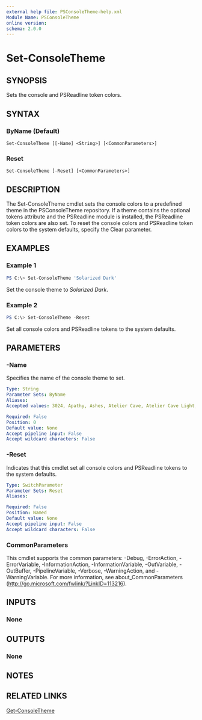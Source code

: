 ```yaml
---
external help file: PSConsoleTheme-help.xml
Module Name: PSConsoleTheme
online version:
schema: 2.0.0
---
```


# Set-ConsoleTheme

## SYNOPSIS
Sets the console and PSReadline token colors.

## SYNTAX

### ByName (Default)
```
Set-ConsoleTheme [[-Name] <String>] [<CommonParameters>]
```

### Reset
```
Set-ConsoleTheme [-Reset] [<CommonParameters>]
```

## DESCRIPTION
The Set-ConsoleTheme cmdlet sets the console colors to a predefined theme in the PSConsoleTheme repository. If a theme contains the optional tokens attribute and the PSReadline module is installed, the PSReadline token colors are also set. To reset the console colors and PSReadline token colors to the system defaults, specify the Clear parameter.

## EXAMPLES

### Example 1
```powershell
PS C:\> Set-ConsoleTheme 'Solarized Dark'
```

Set the console theme to _Solarized Dark_.

### Example 2
```powershell
PS C:\> Set-ConsoleTheme -Reset
```

Set all console colors and PSReadline tokens to the system defaults.

## PARAMETERS

### -Name
Specifies the name of the console theme to set.

```yaml
Type: String
Parameter Sets: ByName
Aliases:
Accepted values: 3024, Apathy, Ashes, Atelier Cave, Atelier Cave Light, Atelier Dune, Atelier Dune Light, Atelier Estuary, Atelier Estuary Light, Atelier Forest, Atelier Forest Light, Atelier Heath, Atelier Heath Light, Atelier Lakeside, Atelier Lakeside Light, Atelier Plateau, Atelier Plateau Light, Atelier Savanna, Atelier Savanna Light, Atelier Seaside, Atelier Seaside Light, Atelier Sulphurpool, Atelier Sulphurpool Light, Bespin, Brewer, Bright, Brush Trees, Brush Trees Dark, Chalk, Chester, Circus, Classic Dark, Classic Light, Codeschool, Cupcake, Cupertino, Darktooth, Default Dark, Default Light, Dracula, Eighties, Embers, Flat, Github, Google Dark, Google Light, Grayscale Dark, Grayscale Light, Green Screen, Gruvbox dark, hard, Gruvbox dark, medium, Gruvbox dark, pale, Gruvbox dark, soft, Gruvbox light, hard, Gruvbox light, medium, Gruvbox light, soft, Harmonic16 Dark, Harmonic16 Light, Hopscotch, Icy Dark, IR Black, Isotope, London Tube, Macintosh, Marrakesh, Materia, Material, Material Darker, Material Lighter, Material Palenight, Mellow Purple, Mexico Light, Mocha, Monokai, Nord, Ocean, OceanicNext, One Light, OneDark, Paraiso, PhD, Pico, Pop, Porple, Railscasts, Rebecca, Redmond, Seti UI, Shapeshifter, Solar Flare, Solarized Dark, Solarized Light, Spacemacs, Summerfruit Dark, Summerfruit Light, Tomorrow, Tomorrow Night, Twilight, Unikitty Dark, Unikitty Light, Woodland, XCode Dusk, Zenburn

Required: False
Position: 0
Default value: None
Accept pipeline input: False
Accept wildcard characters: False
```

### -Reset
Indicates that this cmdlet set all console colors and PSReadline tokens to the system defaults.

```yaml
Type: SwitchParameter
Parameter Sets: Reset
Aliases:

Required: False
Position: Named
Default value: None
Accept pipeline input: False
Accept wildcard characters: False
```

### CommonParameters
This cmdlet supports the common parameters: -Debug, -ErrorAction, -ErrorVariable, -InformationAction, -InformationVariable, -OutVariable, -OutBuffer, -PipelineVariable, -Verbose, -WarningAction, and -WarningVariable. For more information, see about_CommonParameters (http://go.microsoft.com/fwlink/?LinkID=113216).

## INPUTS

### None

## OUTPUTS

### None

## NOTES

## RELATED LINKS

[Get-ConsoleTheme]()